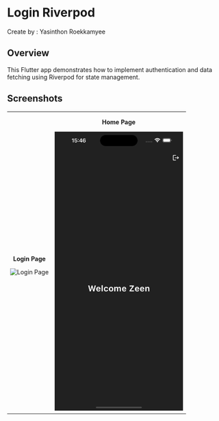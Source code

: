 # Login Riverpod
Create by : Yasinthon Roekkamyee


## Overview
This Flutter app demonstrates how to implement authentication and data fetching using Riverpod for state management.


## Screenshots

<table>
  <tr>
    <td>
      <p align="center"><b>Login Page</b></p>
      <img src="screenshots/lohin.png" alt="Login Page" width="300"/>
    </td>
    <td>
      <p align="center"><b>Home Page</b></p>
      <img src="screenshots/home.png" alt="Home Page" width="300"/>
    </td>
    
  </tr>
 
</table>